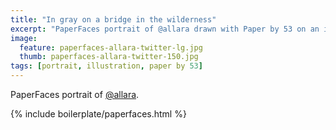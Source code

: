 ```yaml
---
title: "In gray on a bridge in the wilderness"
excerpt: "PaperFaces portrait of @allara drawn with Paper by 53 on an iPad."
image: 
  feature: paperfaces-allara-twitter-lg.jpg
  thumb: paperfaces-allara-twitter-150.jpg
tags: [portrait, illustration, paper by 53]
---
```


PaperFaces portrait of [@allara](http://twitter.com/allara).

{% include boilerplate/paperfaces.html %}